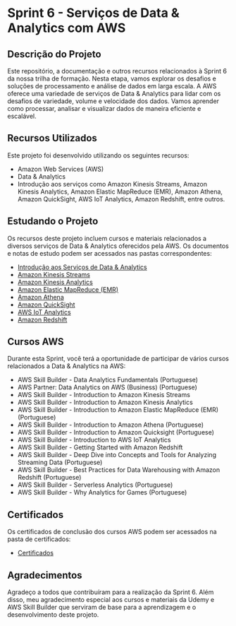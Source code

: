 # Sprint 6 - Serviços de Data & Analytics com AWS

## Descrição do Projeto

Este repositório, a documentação e outros recursos relacionados à Sprint 6 da nossa trilha de formação. Nesta etapa, vamos explorar os desafios e soluções de processamento e análise de dados em larga escala. A AWS oferece uma variedade de serviços de Data & Analytics para lidar com os desafios de variedade, volume e velocidade dos dados. Vamos aprender como processar, analisar e visualizar dados de maneira eficiente e escalável.

## Recursos Utilizados

Este projeto foi desenvolvido utilizando os seguintes recursos:

- Amazon Web Services (AWS)
- Data & Analytics
- Introdução aos serviços como Amazon Kinesis Streams, Amazon Kinesis Analytics, Amazon Elastic MapReduce (EMR), Amazon Athena, Amazon QuickSight, AWS IoT Analytics, Amazon Redshift, entre outros.

## Estudando o Projeto

Os recursos deste projeto incluem cursos e materiais relacionados a diversos serviços de Data & Analytics oferecidos pela AWS. Os documentos e notas de estudo podem ser acessados nas pastas correspondentes:

- [Introdução aos Serviços de Data & Analytics](./notas/introducao-data-analytics/)
- [Amazon Kinesis Streams](./notas/amazon-kinesis-streams/)
- [Amazon Kinesis Analytics](./notas/amazon-kinesis-analytics/)
- [Amazon Elastic MapReduce (EMR)](./notas/amazon-emr/)
- [Amazon Athena](./notas/amazon-athena/)
- [Amazon QuickSight](./notas/amazon-quicksight/)
- [AWS IoT Analytics](./notas/aws-iot-analytics/)
- [Amazon Redshift](./notas/amazon-redshift/)

## Cursos AWS

Durante esta Sprint, você terá a oportunidade de participar de vários cursos relacionados a Data & Analytics na AWS:

- AWS Skill Builder - Data Analytics Fundamentals (Portuguese)
- AWS Partner: Data Analytics on AWS (Business) (Portuguese)
- AWS Skill Builder - Introduction to Amazon Kinesis Streams
- AWS Skill Builder - Introduction to Amazon Kinesis Analytics
- AWS Skill Builder - Introduction to Amazon Elastic MapReduce (EMR) (Portuguese)
- AWS Skill Builder - Introduction to Amazon Athena (Portuguese)
- AWS Skill Builder - Introduction to Amazon Quicksight (Portuguese)
- AWS Skill Builder - Introduction to AWS IoT Analytics
- AWS Skill Builder - Getting Started with Amazon Redshift
- AWS Skill Builder - Deep Dive into Concepts and Tools for Analyzing Streaming Data (Portuguese)
- AWS Skill Builder - Best Practices for Data Warehousing with Amazon Redshift (Portuguese)
- AWS Skill Builder - Serverless Analytics (Portuguese)
- AWS Skill Builder - Why Analytics for Games (Portuguese)

## Certificados

Os certificados de conclusão dos cursos AWS podem ser acessados na pasta de certificados:

- [Certificados](./Sprint%206/Certificados/)

## Agradecimentos

Agradeço a todos que contribuíram para a realização da Sprint 6. Além disso, meu agradecimento especial aos cursos e materiais da Udemy e AWS Skill Builder que serviram de base para a aprendizagem e o desenvolvimento deste projeto.
